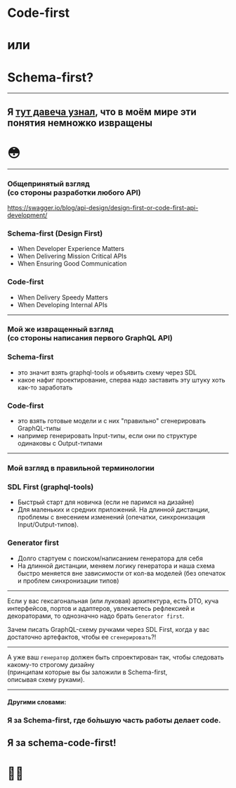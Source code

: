 # Code-first

# или

# Schema-first?

-----

## Я [тут давеча узнал](https://youtu.be/HMTIUQPAbRs), что в моём мире эти понятия немножко извращены

# 😳

-----

### Общепринятый взгляд <br/> (со стороны разработки любого API) <!-- .element: class="gray" -->

<https://swagger.io/blog/api-design/design-first-or-code-first-api-development/> <!-- .element: style="font-size: 0.7em;" class="gray" -->

### Schema-first (Design First) <!-- .element: class="fragment orange" style="margin: 30px 0 0 0;" -->

- When Developer Experience Matters <!-- .element: class="fragment" -->
- When Delivering Mission Critical APIs <!-- .element: class="fragment" -->
- When Ensuring Good Communication <!-- .element: class="fragment" -->

### Code-first <!-- .element: class="fragment orange" style="margin: 30px 0 0 0;" -->

- When Delivery Speedy Matters <!-- .element: class="fragment" -->
- When Developing Internal APIs <!-- .element: class="fragment" -->

-----

### Мой же извращенный взгляд <br/>(со стороны написания первого GraphQL API) <!-- .element: class="gray" -->

### Schema-first <!-- .element: class="fragment orange"  style="margin: 30px 0 0 0;" -->

- это значит взять graphql-tools и объявить схему через SDL <!-- .element: class="fragment" -->
- какое нафиг проектирование, сперва надо заставить эту штуку хоть как-то заработать <!-- .element: class="fragment" -->

### Code-first <!-- .element: class="fragment orange" style="margin: 30px 0 0 0;" -->

- это взять готовые модели и с них "правильно" сгенерировать GraphQL-типы <!-- .element: class="fragment" -->
- например генерировать Input-типы, если они по структуре одинаковы с Output-типами <!-- .element: class="fragment" -->

-----

### Мой взгляд в правильной терминологии <!-- .element: class="gray" -->

### SDL First (graphql-tools) <!-- .element: class="fragment green"  style="margin: 30px 0 0 0;" -->

- Быстрый старт для новичка (если не паримся на дизайне) <!-- .element: class="fragment" -->
- Для маленьких и средних приложений. На длинной дистанции, проблемы с внесением изменений (опечатки, синхронизация Input/Output-типов). <!-- .element: class="fragment" -->

### Generator first <!-- .element: class="fragment green" style="margin: 30px 0 0 0;" -->

- Долго стартуем с поиском/написанием генератора для себя <!-- .element: class="fragment" -->
- На длинной дистанции, меняем логику генератора и наша схема быстро меняется вне зависимости от кол-ва моделей (без опечаток и проблем синхронизации типов) <!-- .element: class="fragment" -->

-----

Если у вас гексагональная (или луковая) архитектура, есть DTO, куча интерфейсов, портов и адаптеров, увлекаетесь рефлексией и декораторами, то однозначно надо брать `Generator first`.

Зачем писать GraphQL-схему ручками через SDL First, когда у вас достаточно артефактов, чтобы ее `сгенерировать`?!

-----

А уже ваш `генератор` должен быть спроектирован так, чтобы следовать какому-то строгому дизайну <br />(принципам которые вы бы заложили в Schema-first, <br/>описывая схему руками).

-----

#### Другими словами: <!-- .element: class="gray" -->

### Я за Schema-first, где бо́льшую часть работы делает code.
## Я за schema-code-first! <!-- .element: class="fragment green" -->

# 🐓🥚 <!-- .element: class="fragment" -->
